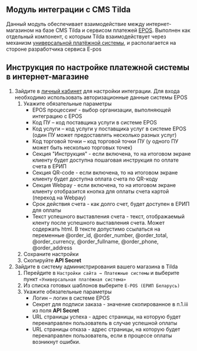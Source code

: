 ## Модуль интеграции с CMS Tilda
Данный модуль обеспечивает взаимодействие между интернет-магазином на базе CMS Tilda и сервисом платежей [EPOS](https://e-pos.by).
Выполнен как отдельный компонент, с которым Tilda взаимодействует через механизм [универсальной платёжной системы](https://help-ru.tilda.cc/payments/custom-payment-gateway),
и располагается на стороне разработчика сервиса E-pos

## Инструкция по настройке платежной системы в интернет-магазине
1. Зайдите в [личный кабинет](https://cmsgate.esas.by/cmsgate-tilda-epos/config/login) для настройки интеграции. Для входа 
необходимо использовать авторизационные данные системы EPOS
    1. Укажите обязательные параметры
        * EPOS процессинг - выбор организации, выполняющей интеграцию с EPOS
        * Код ПУ – код поставщика услуги в системе EPOS
        * Код услуги – код услуги у поставщика услуг в системе EPOS (один ПУ может предоставлять несколько разных услуг)
        * Код торговой точки – код торговой точки ПУ (у одного ПУ может быть несколько торговых точек)    
        * Секция "Инструкция" - если включена, то на итоговом экране клиенту будет доступна пошаговая инструкция по оплате счета в ЕРИП
        * Секция QR-code - если включена, то на итоговом экране клиенту будет доступна оплата счета по QR-коду
        * Секция Webpay - если включена, то на итоговом экране клиенту отобразится кнопка для оплаты счета картой (переход на Webpay)            
        * Срок действия счета - как долго счет, будет доступен в ЕРИП для оплаты        
        * Текст успешного выставления счета - текст, отображаемый кленту после успешного выставления счета. Может содержать html. В тексте допустимо ссылаться на переменные @order_id, @order_number, @order_total, @order_currency, @order_fullname, @order_phone, @order_address
    1. Сохраните настройки 
    1. Скопируйте **API Secret**    
1. Зайдите в систему администрирования вашего магазина в Tilda
    1. Перейдите в `Настройки сайта → Платежные системы` и выберите пункт `«Универсальная платёжная система»`
    1. Из списка готовых шаблонов выберите `E-POS (ЕРИП Беларусь)`
    1. Укажите обязательные параметры
        * Логин  – логин в системе EPOS
        * Секрет для подписи заказа - значение скопированное в п.1.iii из поля **API Secret** 
        * URL страницы успеха - адрес страницы, на которую будет перенаправлен пользователь в случае успешной оплаты
        * URL страницы отказа - адрес страницы, на которую будет перенаправлен пользователь, если в процессе оплаты возникнут ошибки.    
  





